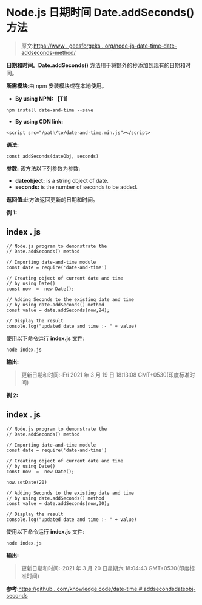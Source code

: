 # Node.js 日期时间 Date.addSeconds()方法

> 原文:[https://www . geesforgeks . org/node-js-date-time-date-addseconds-method/](https://www.geeksforgeeks.org/node-js-date-and-time-date-addseconds-method/)

**日期和时间。Date.addSeconds()** 方法用于将额外的秒添加到现有的日期和时间。

**所需模块**:由 npm 安装模块或在本地使用。

*   **By using NPM: 【T1]**

```
npm install date-and-time --save
```

*   **By using CDN link:**

```
<script src="/path/to/date-and-time.min.js"></script>
```

**语法:**

```
const addSeconds(dateObj, seconds)
```

**参数:** 该方法以下列参数为参数:

*   **dateobject:** is a string object of date.
*   **seconds:** is the number of seconds to be added.

**返回值**:此方法返回更新的日期和时间。

**例 1:**

## index . js

```
// Node.js program to demonstrate the  
// Date.addSeconds() method

// Importing date-and-time module
const date = require('date-and-time')

// Creating object of current date and time 
// by using Date() 
const now  =  new Date();

// Adding Seconds to the existing date and time
// by using date.addSeconds() method
const value = date.addSeconds(now,24);

// Display the result
console.log("updated date and time :- " + value)
```

使用以下命令运行 **index.js** 文件:

```
node index.js
```

**输出:**

> 更新日期和时间:-Fri 2021 年 3 月 19 日 18:13:08 GMT+0530(印度标准时间)

**例 2:**

## index . js

```
// Node.js program to demonstrate the  
// Date.addSeconds() method

// Importing date-and-time module
const date = require('date-and-time')

// Creating object of current date and time 
// by using Date() 
const now  =  new Date();

now.setDate(20)

// Adding Seconds to the existing date and time
// by using date.addSeconds() method
const value = date.addSeconds(now,30);

// Display the result
console.log("updated date and time :- " + value)
```

使用以下命令运行 **index.js** 文件:

```
node index.js
```

**输出:**

> 更新日期和时间:-2021 年 3 月 20 日星期六 18:04:43 GMT+0530(印度标准时间)

**参考**:[https://github . com/knowledge code/date-time # addsecondsdateobj-seconds](https://github.com/knowledgecode/date-and-time#addsecondsdateobj-seconds)